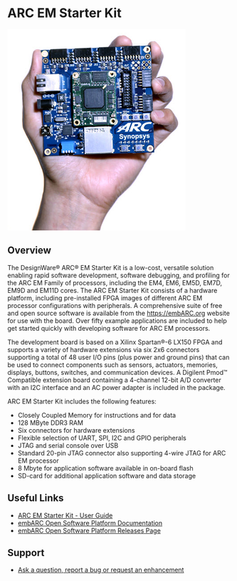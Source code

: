 # ARC EM Starter Kit

![ARC EM Starter Kit](images/board-emsk.jpg)

## Overview

The DesignWare® ARC® EM Starter Kit is a low-cost, versatile solution enabling
rapid software development, software debugging, and profiling for the ARC EM
Family of processors, including the EM4, EM6, EM5D, EM7D, EM9D and EM11D cores.
The ARC EM Starter Kit consists of a hardware platform, including pre-installed
FPGA images of different ARC EM processor configurations with peripherals.
A comprehensive suite of free and open source software is available from the
<https://embARC.org> website for use with the board. Over fifty example
applications are included to help get started quickly with developing software
for ARC EM processors.

The development board is based on a Xilinx Spartan®-6 LX150 FPGA and supports
a variety of hardware extensions via six 2x6 connectors supporting a total of
48 user I/O pins (plus power and ground pins) that can be used to connect
components such as sensors, actuators, memories, displays, buttons, switches,
and communication devices. A Digilent Pmod™ Compatible extension board
containing a 4-channel 12-bit A/D converter with an I2C interface and an AC
power adapter is included in the package.

ARC EM Starter Kit includes the following features:

* Closely Coupled Memory for instructions and for data
* 128 MByte DDR3 RAM
* Six connectors for hardware extensions
* Flexible selection of UART, SPI, I2C and GPIO peripherals
* JTAG and serial console over USB
* Standard 20-pin JTAG connector also supporting 4-wire JTAG for ARC EM processor
* 8 Mbyte for application software available in on-board flash
* SD-card for additional application software and data storage

## Useful Links

* [ARC EM Starter Kit - User Guide](files/ARC_EM_Starter_Kit_User_Guide.pdf)
* [embARC Open Software Platform Documentation](https://foss-for-synopsys-dwc-arc-processors.github.io/embarc_osp)
* [embARC Open Software Platform Releases Page](https://github.com/foss-for-synopsys-dwc-arc-processors/embarc_osp/releases)

## Support

* [Ask a question, report a bug or request an enhancement](https://github.com/foss-for-synopsys-dwc-arc-processors/ARC-Development-Systems-Forum/wiki/Reporting-a-bug)
